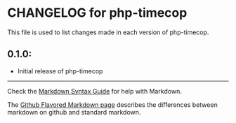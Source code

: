 # CHANGELOG for php-timecop

This file is used to list changes made in each version of php-timecop.

## 0.1.0:

* Initial release of php-timecop

- - - 
Check the [Markdown Syntax Guide](http://daringfireball.net/projects/markdown/syntax) for help with Markdown.

The [Github Flavored Markdown page](http://github.github.com/github-flavored-markdown/) describes the differences between markdown on github and standard markdown.
